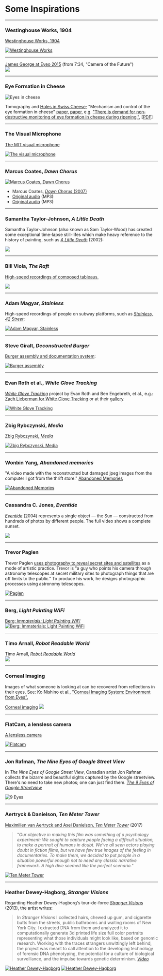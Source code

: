 # Some Inspirations

---



### Westinghouse Works, 1904

[Westinghouse Works, 1904](https://lightcone.org/en/film-5890-westinghouse-works-panorama-views)

[![Westinghouse Works](images/inspirations/westinghouse-works-1904.jpg)](https://lightcone.org/en/film-5890-westinghouse-works-panorama-views)



---

[James George at Eyeo 2015](https://vimeo.com/134973504) (from 7:34, "Camera of the Future")<br />
[![](images/james_geoerge_eyeo.png)](https://vimeo.com/134973504)

---

### Eye Formation in Cheese

![Eyes in cheese](images/cheese.gif)

Tomography and [Holes in Swiss Cheese](https://www.nytimes.com/2015/05/29/world/europe/switzerland-scientists-find-the-secret-to-the-holes-in-swiss-cheese-hay-dust.html); "Mechanism and control of the eye formation in cheese" [paper](https://scinapse.io/papers/2024396341), [paper](https://link.springer.com/article/10.1007/s13594-012-0105-2), e.g. ["There is demand for non‐destructive monitoring of eye formation in cheese during ripening."](https://onlinelibrary.wiley.com/doi/abs/10.1111/j.1471-0307.2009.00478.x), [[PDF](docs/pdf/eye-formation-in-cheese.pdf)]

---

### The Visual Microphone

[The MIT visual microphone](https://www.youtube.com/watch?v=FKXOucXB4a8)

[![The visual microphone](images/inspirations/mit-visual-microphone.jpg)](https://www.youtube.com/watch?v=FKXOucXB4a8)


---

### Marcus Coates, *Dawn Chorus*

[![Marcus Coates, *Dawn Chorus*](images/Marcus_Coats_Dawn_Chorus_2007.gif)](https://www.youtube.com/watch?v=enpuy1WLezY)

* Marcus Coates, [*Dawn Chorus* (2007)](https://www.youtube.com/watch?v=enpuy1WLezY)
* [Original audio](http://audio.theguardian.tv/sys-audio/Arts/Culture/2007/01/24/yellowhammerfinal.mp3) (MP3)
* [Original audio](sounds/dawn_chorus_original_yellowhammer_audio.mp3) (MP3)

---

### Samantha Taylor-Johnson, *A Little Death*

Samantha Taylor-Johnson (also known as Sam Taylor-Wood) has created some exceptional time-lapse still-lifes which make heavy reference to the history of painting, such as [*A Little Death*](https://www.youtube.com/watch?v=NYka4ouQXqk) (2002):

[![](images/timelapse-a-little-death.jpg)](https://www.youtube.com/watch?v=NYka4ouQXqk)


---
### Bill Viola, *The Raft*

[High-speed recordings of composed tableaus.](https://www.youtube.com/watch?v=uFCKSccanSI) 

[![](images/inspirations/viola-raft.jpg)](https://www.youtube.com/watch?v=uFCKSccanSI)

---

### Adam Magyar, *Stainless*

High-speed recordings of people on subway platforms,
such as [*Stainless, 42 Street*](https://vimeo.com/83664407):
  
[![Adam Magyar, Stainless](images/magyar.jpg)](https://vimeo.com/83664407)



---

### Steve Giralt, *Deconstructed Burger*

[Burger assembly and documentation system](https://vimeo.com/178939743):

[![Burger assembly](images/burger.jpg)](https://vimeo.com/178939743)


---

### Evan Roth et al., *White Glove Tracking*

[*White Glove Tracking*](http://whiteglovetracking.com/) project by Evan Roth and Ben Engebreth, et al., e.g.: [Zach Lieberman for White Glove Tracking](https://youtu.be/jrktgrUPxjo) or at their [gallery](http://whiteglovetracking.com/gallery.html)

[![White Glove Tracking](images/zl-pf.gif)](https://youtu.be/jrktgrUPxjo)


---
### Zbig Rybczynski, *Media*

[Zbig Rybczynski, *Media*](https://vimeo.com/71936364)

[![Zbig Rybczynski, *Media*](images/inspirations/rybczynski-media.jpg)](https://vimeo.com/71936364)

---

### Wonbin Yang, *Abandoned memories*

"A video made with the reconstructed but damaged jpeg images from the computer I got from the thrift store." [Abandoned Memories](https://www.instagram.com/tv/Cgc9ZG6FRHo/?igshid=YmMyMTA2M2Y%3D)

[![Abandoned Memories](images/inspirations/wonbin-yang.jpg)](https://www.instagram.com/tv/Cgc9ZG6FRHo/?igshid=YmMyMTA2M2Y%3D)

---

### Cassandra C. Jones, *Eventide*

*[Eventide](https://vimeo.com/84883569)* (2004) represents a single object — the Sun — constructed from hundreds of photos by different people. The full video shows a complete sunset.

[![](images/eventide.jpg)](https://vimeo.com/84883569)

---

### Trevor Paglen

Trevor Paglen [uses photography to reveal secret sites and satellites](https://www.youtube.com/watch?v=9Igfu0VwdkQ) as a mode of artistic practice. Trevor is "a guy who points his camera through astronomy telescopes at secret military sites to photograph things that are off limits to the public." To produce his work, he designs photographic processes using astronomy telescopes.

[![Paglen](images/paglen.jpg)](https://www.youtube.com/watch?v=9Igfu0VwdkQ)

---

### Berg, *Light Painting WiFi*

[Berg: *Immaterials: Light Painting WiFi*](https://vimeo.com/20412632)<br />
[![Berg: *Immaterials: Light Painting WiFi*](images/long-exposure-berg-wifi.jpg)](https://vimeo.com/20412632)

---

### Timo Arnall, *Robot Readable World*

Timo Arnall, [*Robot Readable World*](https://vimeo.com/36239715)<br />
[![](images/robotreadableworld.png)](https://vimeo.com/36239715)

---

### Corneal Imaging

Images of what someone is looking at can be recovered from reflections in their eyes. See: Ko Nishino et al., ["Corneal Imaging System: Environment from Eyes". ](http://www1.cs.columbia.edu/CAVE/publications/pdfs/Nishino_IJCV06.pdf)

[Corneal imaging](http://www1.cs.columbia.edu/CAVE/projects/world_eye/)
[![](images/corneal_imaging.png)](http://www1.cs.columbia.edu/CAVE/projects/world_eye/)


---

### FlatCam, a lensless camera

[A lensless camera](https://www.youtube.com/watch?v=BdgwO_i5p54)

[![Flatcam](images/inspirations/flatcam.jpg)](https://www.youtube.com/watch?v=BdgwO_i5p54)



---

### Jon Rafman, *The Nine Eyes of Google Street View*

In *The Nine Eyes of Google Street View*, Canadian artist Jon Rafman collects the bizarre and beautiful sights captured by the Google streetview. There's no need to take new photos; one can just find them. [*The 9 Eyes of Google Streetview*](http://9-eyes.com/)

![9 Eyes](images/rafman-nine-eyes.jpg)

---

### Aertryck & Danielson, *Ten Meter Tower*

[Maximilien van Aertryck and Axel Danielson, *Ten Meter Tower*](https://www.nytimes.com/2017/01/30/opinion/ten-meter-tower.html) (2017)

> "*Our objective in making this film was something of a psychology experiment: We sought to capture people facing a difficult situation, to make a portrait of humans in doubt. We’ve all seen actors playing doubt in fiction films, but we have few true images of the feeling in documentaries. To make them, we decided to put people in a situation powerful enough not to need any classic narrative framework. A high dive seemed like the perfect scenario.*"

[![*Ten Meter Tower*](images/portraits/portrait_dive.gif)](https://www.youtube.com/watch?v=cU2AvkKA4kM)

--- 

### Heather Dewey-Hagborg, *Stranger Visions*

Regarding Heather Dewey-Hagborg's tour-de-force [*Stranger Visions*](http://deweyhagborg.com/projects/stranger-visions) (2013), the artist writes:

> In *Stranger Visions* I collected hairs, chewed up gum, and cigarette butts from the streets, public bathrooms and waiting rooms of New York City. I extracted DNA from them and analyzed it to computationally generate 3d printed life size full color portraits representing what those individuals might look like, based on genomic research. Working with the traces strangers unwittingly left behind, the project was meant to call attention to the developing technology of forensic DNA phenotyping, the potential for a culture of biological surveillance, and the impulse towards genetic determinism. [*Video*](https://www.youtube.com/watch?v=o5ijy2xboZs)

[![Heather Dewey-Hagborg](images/portraits/dewey_hagborg.jpg)](https://www.youtube.com/watch?v=o5ijy2xboZs)[![Heather Dewey-Hagborg](images/portraits/heather-dewey-hagborg-ted-scrn.jpg)](https://www.youtube.com/watch?v=o5ijy2xboZs)

